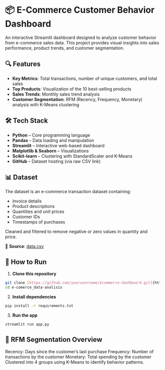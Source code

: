 # 📦 E-Commerce Customer Behavior Dashboard

An interactive Streamlit dashboard designed to analyze customer behavior from e-commerce sales data. This project provides visual insights into sales performance, product trends, and customer segmentation.

## 🔍 Features

- **Key Metrics**: Total transactions, number of unique customers, and total sales
- **Top Products**: Visualization of the 10 best-selling products
- **Sales Trends**: Monthly sales trend analysis
- **Customer Segmentation**: RFM (Recency, Frequency, Monetary) analysis with K-Means clustering

## 🛠 Tech Stack

- **Python** – Core programming language  
- **Pandas** – Data loading and manipulation  
- **Streamlit** – Interactive web-based dashboard  
- **Matplotlib & Seaborn** – Visualizations  
- **Scikit-learn** – Clustering with StandardScaler and K-Means  
- **GitHub** – Dataset hosting (via raw CSV link)

## 📊 Dataset

The dataset is an e-commerce transaction dataset containing:
- Invoice details
- Product descriptions
- Quantities and unit prices
- Customer IDs
- Timestamps of purchases

Cleaned and filtered to remove negative or zero values in quantity and price.

📁 **Source**: [data.csv](https://raw.githubusercontent.com/risya22008/e-comerce_data-analisis/main/data.csv)

## 🚀 How to Run

1. **Clone this repository**  
```bash
git clone [https://github.com/yourusername/ecommerce-dashboard.git](https://github.com/risya22008/e-comerce_data-analisis.git)
cd e-comerce_data-analisis
```

2. **Install dependencies** 
```bash
pip install -r requirements.txt
```

3. **Run the app** 
```bash
streamlit run app.py
```

## 📌 RFM Segmentation Overview
Recency: Days since the customer’s last purchase
Frequency: Number of transactions by the customer
Monetary: Total spending by the customer
Clustered into 4 groups using K-Means to identify behavior patterns.
